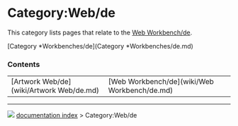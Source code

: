 # Category:Web/de
This category lists pages that relate to the [Web Workbench/de](Web_Workbench/de.md).

[Category   *Workbenches/de](Category   *Workbenches/de.md)

### Contents

|     |     |     |
| --- | --- | --- |
| [Artwork Web/de](wiki/Artwork Web/de.md) | [Web Workbench/de](wiki/Web Workbench/de.md) |



---
![](images/Right_arrow.png) [documentation index](../README.md) > Category:Web/de
